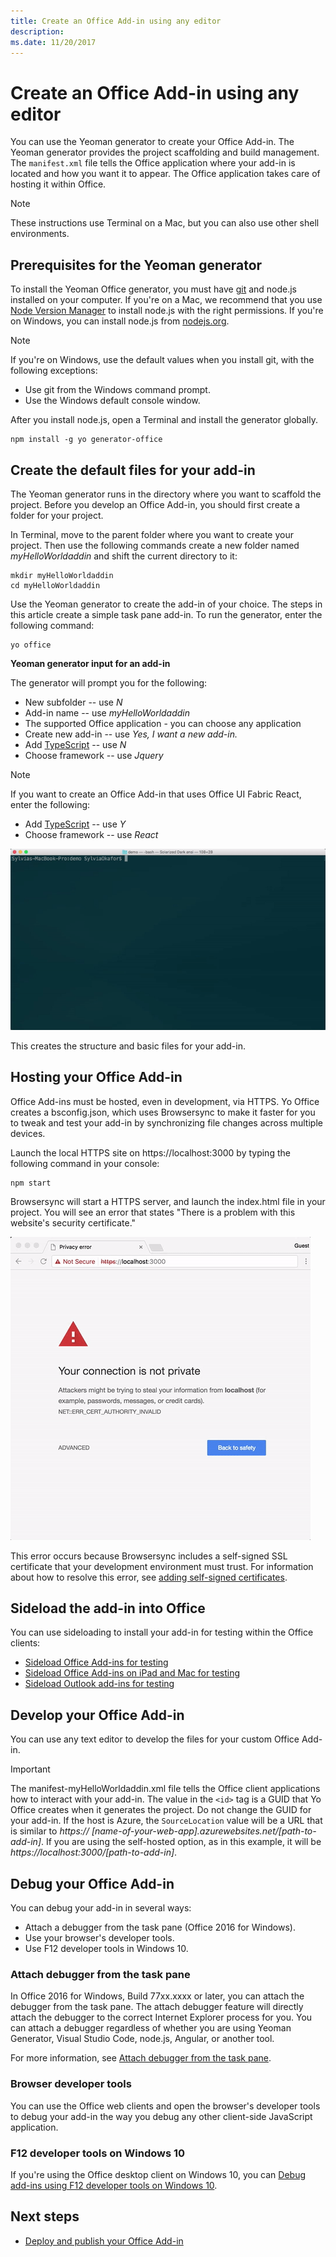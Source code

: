 ```yaml
---
title: Create an Office Add-in using any editor
description: 
ms.date: 11/20/2017 
---
```




# Create an Office Add-in using any editor

You can use the Yeoman generator to create your Office Add-in. The Yeoman generator provides the project scaffolding and build management. The  `manifest.xml` file tells the Office application where your add-in is located and how you want it to appear. The Office application takes care of hosting it within Office.

> [!NOTE]
> These instructions use Terminal on a Mac, but you can also use other shell environments. 


## Prerequisites for the Yeoman generator

To install the Yeoman Office generator, you must have [git](https://git-scm.com/downloads) and node.js installed on your computer. If you're on a Mac, we recommend that you use [Node Version Manager](https://github.com/creationix/nvm) to install node.js with the right permissions. If you're on Windows, you can install node.js from [nodejs.org](https://nodejs.org/en/).

> [!NOTE]
> If you're on Windows, use the default values when you install git, with the following exceptions:
> - Use git from the Windows command prompt.
> - Use the Windows default console window.

After you install node.js, open a Terminal and install the generator globally.

```
npm install -g yo generator-office
```


## Create the default files for your add-in

The Yeoman generator runs in the directory where you want to scaffold the project. Before you develop an Office Add-in, you should first create a folder for your project.

In Terminal, move to the parent folder where you want to create your project. Then use the following commands create a new folder named  _myHelloWorldaddin_ and shift the current directory to it:




```
mkdir myHelloWorldaddin
cd myHelloWorldaddin
```

Use the Yeoman generator to create the add-in of your choice. The steps in this article create a simple task pane add-in. To run the generator, enter the following command:




```
yo office
```

**Yeoman generator input for an add-in**

The generator will prompt you for the following: 


- New subfolder -- use _N_
- Add-in name -- use  _myHelloWorldaddin_ 
- The supported Office application - you can choose any application
- Create new add-in -- use _Yes, I want a new add-in._
- Add [TypeScript](https://www.typescriptlang.org/) -- use _N_
- Choose framework -- use _Jquery_

> [!NOTE]
> If you want to create an Office Add-in that uses Office UI Fabric React, enter the following:
> - Add [TypeScript](https://www.typescriptlang.org/) -- use _Y_
> - Choose framework -- use _React_

![Gif of yeoman generator prompting for project input](../images/gettingstarted-fast.gif)

This creates the structure and basic files for your add-in.


## Hosting your Office Add-in

Office Add-ins must be hosted, even in development, via HTTPS. Yo Office creates a bsconfig.json, which uses Browsersync to make it faster for you to tweak and test your add-in by synchronizing file changes across multiple devices. 

Launch the local HTTPS site on https://localhost:3000 by typing the following command in your console:


```
npm start
```

Browsersync will start a HTTPS server, and launch the index.html file in your project. You will see an error that states "There is a problem with this website's security certificate."


![Gif showing process to bypass error and see default index.html file](../images/ssl-chrome-bypass.gif)

This error occurs because Browsersync includes a self-signed SSL certificate that your development environment must trust. For information about how to resolve this error, see [adding self-signed certificates](https://github.com/OfficeDev/generator-office/blob/master/src/docs/ssl.md).

## Sideload the add-in into Office

You can use sideloading to install your add-in for testing within the Office clients:

- [Sideload Office Add-ins for testing](../testing/create-a-network-shared-folder-catalog-for-task-pane-and-content-add-ins.md)
- [Sideload Office Add-ins on iPad and Mac for testing](../testing/sideload-an-office-add-in-on-ipad-and-mac.md)   
- [Sideload Outlook add-ins for testing](https://docs.microsoft.com/en-us/outlook/add-ins/testing-and-tips)

## Develop your Office Add-in

You can use any text editor to develop the files for your custom Office Add-in.

> [!IMPORTANT]
> The manifest-myHelloWorldaddin.xml file tells the Office client applications how to interact with your add-in. The value in the `<id>` tag is a GUID that Yo Office creates when it generates the project. Do not change the GUID for your add-in. If the host is Azure, the `SourceLocation` value will be a URL that is similar to _https:// [name-of-your-web-app].azurewebsites.net/[path-to-add-in]_. If you are using the self-hosted option, as in this example, it will be _https://localhost:3000/[path-to-add-in]_.


## Debug your Office Add-in


You can debug your add-in in several ways:

- Attach a debugger from the task pane (Office 2016 for Windows).
- Use your browser's developer tools.
- Use F12 developer tools in Windows 10.

### Attach debugger from the task pane

In Office 2016 for Windows, Build 77xx.xxxx or later, you can attach the debugger from the task pane. The attach debugger feature will directly attach the debugger to the correct Internet Explorer process for you. You can attach a debugger regardless of whether you are using Yeoman Generator, Visual Studio Code, node.js, Angular, or another tool. 

For more information, see [Attach debugger from the task pane](../testing/attach-debugger-from-task-pane.md).


### Browser developer tools 

You can use the Office web clients and open the browser's developer tools to debug your add-in the way you debug any other client-side JavaScript application. 

### F12 developer tools on Windows 10

If you're using the Office desktop client on Windows 10, you can [Debug add-ins using F12 developer tools on Windows 10](../testing/debug-add-ins-using-f12-developer-tools-on-windows-10.md).
    
## Next steps

- [Deploy and publish your Office Add-in](../publish/publish.md)
    

